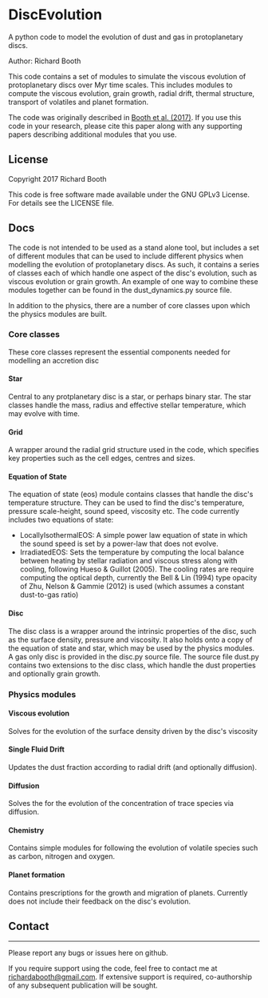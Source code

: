 # DiscEvolution
A python code to model the evolution of dust and gas in protoplanetary discs.

Author: Richard Booth

This code contains a set of modules to simulate the viscous evolution of protoplanetary discs over Myr time scales. This includes modules to compute the viscous evolution, grain growth, radial drift, thermal structure, transport of volatiles and planet formation. 

The code was originally described in [Booth et al. (2017)](https://arxiv.org/abs/1705.03305). If you use this code in your research, please cite this paper along with any supporting papers describing additional modules that you use. 


## License
Copyright 2017 Richard Booth

This code is free software made available under the GNU GPLv3 License. For details see the LICENSE file.


## Docs

The code is not intended to be used as a stand alone tool, but includes a set of different modules that can be used to include different physics when modelling the evolution of protoplanetary discs. As such, it contains a series of classes each of which handle one aspect of the disc's evolution, such as viscous evolution or grain growth. An example of one way to combine these modules together can be found in the dust_dynamics.py source file.

In addition to the physics, there are a number of core classes upon which the physics modules are built.

### Core classes
These core classes represent the essential components needed for modelling an accretion disc

#### Star
Central to any protplanetary disc is a star, or perhaps binary star. The star classes handle the mass, radius and effective stellar temperature, which may evolve with time.

#### Grid
A wrapper around the radial grid structure used in the code, which specifies key properties such as the cell edges, centres and sizes.

#### Equation of State
The equation of state (eos) module contains classes that handle the disc's temperature structure. They can be used to find the disc's temperature, pressure scale-height, sound speed, viscosity etc. The code currently includes two equations of state:

- LocallyIsothermalEOS: A simple power law equation of state in which the sound speed is set by a power-law that does not evolve.
- IrradiatedEOS: Sets the temperature by computing the local balance between heating by stellar radiation and viscous stress along with cooling, following Hueso & Guillot (2005). The cooling rates are require computing the optical depth, currently the Bell & Lin (1994) type opacity of Zhu, Nelson & Gammie (2012) is used (which assumes a constant dust-to-gas ratio) 

#### Disc
The disc class is a wrapper around the intrinsic properties of the disc, such as the surface density, pressure and viscosity. It also holds onto a copy of the equation of state and star, which may be used by the physics modules. A gas only disc is provided in the disc.py source file. The source file dust.py contains two extensions to the disc class, which handle the dust properties and optionally grain growth.

### Physics modules

#### Viscous evolution
Solves for the evolution of the surface density driven by the disc's viscosity

#### Single Fluid Drift
Updates the dust fraction according to radial drift (and optionally diffusion).

#### Diffusion
Solves the for the evolution of the concentration of trace species via diffusion.

#### Chemistry
Contains simple modules for following the evolution of volatile species such as carbon, nitrogen and oxygen.

#### Planet formation
Contains prescriptions for the growth and migration of planets. Currently does not include their feedback on the disc's evolution.



## Contact
-------------
Please report any bugs or issues here on github. 

If you require support using the code, feel free to contact me at richardabooth@gmail.com. If extensive support is required, co-authorship of any subsequent publication will be sought. 

